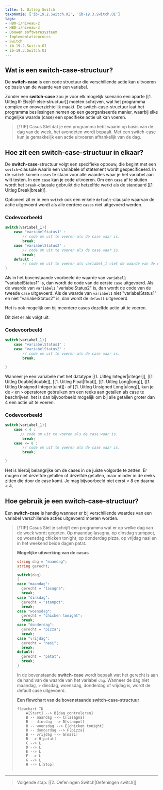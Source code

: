 ```yaml
---
title: 1. Uitleg Switch
taxonomie: ['ib-19.2.Switch.OI', 'ib-19.3.Switch.OI']
tags:
- HBO-i/niveau-2
- HBO-i/niveau-3
- Bouwen softwaresysteem
- Implementatieproces
- Switch
- ib-19.2.Switch.OI
- ib-19.3.Switch.OI
---
```


## Wat is een switch-case-structuur?
De **switch-case** is een code structuur die verschillende actie kan uitvoeren op basis van de waarde van een variabel.

Zonder een **switch-case** zou je voor elk mogelijk scenario een aparte [[1. Uitleg If-Else|if-else-structuur]] moeten schrijven, wat het programma complex en onoverzichtelijk maakt. De switch-case-structuur laat het programma beslissingen nemen op een georganiseerde manier, waarbij elke mogelijke waarde (case) een specifieke actie uit kan voeren.

> [!TIP] Casus
> Stel dat je een programma hebt waarin op basis van de dag van de week, het avondeten wordt bepaalt. Met een switch-case kun je gemakkelijk een actie uitvoeren afhankelijk van de dag.

## Hoe zit een switch-case-structuur in elkaar?
De **switch-case**-structuur volgt een specifieke opbouw, die begint met een `switch`-clausule waarin een variabele of statement wordt gespecificeerd. In de `switch` komen `cases` te staan voor alle waardes waar je het variabel aan wilt testen. In een `case` kan je code uitvoeren. Om een `case` af te sluiten wordt het `break`-clausule gebruikt die hetzelfde werkt als de standaard [[1. Uitleg Break|break]]. 

Optioneel zit er in een `switch` ook een enkele `default`-clausule waarvan de actie uitgevoerd wordt als alle eerdere `cases` niet uitgevoerd werden.

### Codevoorbeeld
```csharp
switch(variabel_1){
	case "variabelStatus1" :
	    // code om uit te voeren als de case waar is.
	    break;
	case "variabelStatus2" :
	    // code om uit te voeren als de case waar is.
		break;
	default :
		// code om uit te voeren als variabel_1 niet de waarde van de cases bevat.
}
```

Als in het bovenstaande voorbeeld de waarde van `variabel1` "variabelStatus1" is, dan wordt de code van de eerste `case` uitgevoerd. 
Als de waarde van `variabel1`  "variabelStatus2" is, dan wordt de code van de tweede `case` uitgevoerd. 
Als de waarde van `variabel1` niet "variabelStatus1" en niet "variabelStatus2" is, dan wordt de `default` uitgevoerd.

Het is ook mogelijk om bij meerdere cases dezelfde actie uit te voeren. 

Dit ziet er als volgt uit:
### Codevoorbeeld
```csharp
switch(variabel_1){
	case "variabelStatus1" :
	case "variabelStatus2" :
	    // code om uit te voeren als de case waar is.
	    break;

}
```

Wanneer je een variabele met het datatype [[1. Uitleg Integer|integer]], [[1. Uitleg Double|double]], [[1. Uitleg Float|float]], [[1. Uitleg Long|long]], [[1. Uitleg Unsigned Integer|uint]]- of [[1. Uitleg Unsigned Long|ulong]], kun je de `<` en `>` operatoren gebruiken om een reeks aan getallen als case te beschrijven. het is dan bijvoorbeeld mogelijk om bij alle getallen groter dan 4 een actie uit te voeren.

### Codevoorbeeld
```csharp
switch(variabel_1){
	case < 4 :
	   // code om uit te voeren als de case waar is.
	    break;
	case <= 8 :
	    // code om uit te voeren als de case waar is.
	    break;

}
```

Het is hierbij belangrijke om de cases in de juiste volgorde te zetten. Er mogen niet dezelfde getallen of dezelfde getallen, maar minder in de reeks zitten die door de case komt. Je mag bijvoorbeeld niet eerst < 8 en daarna < 4.

## Hoe gebruik je een switch-case-structuur?
Een **switch-case** is handig wanneer er bij verschillende waardes van een variabel verschillende acties uitgevoerd moeten worden. 

> [!TIP] Casus
> Stel je schrijft een programma wat er op welke dag van de week wordt gegeten. Op maandag lasagna, op dinsdag stamppot, op woensdag chicken tonight, op donderdag pizza, op vrijdag nasi en in het weekend beide dagen patat.
> 
> **Mogelijke uitwerking van de casus**
> ```csharp
> string dag = "maandag";
> string gerecht;
> 
> switch(dag)
> {
> case "maandag":
> 	gerecht = "lasagna";
> 	break;
> case "dinsdag":
> 	gerecht = "stampot";
> 	break;
> case "woensdag":
> 	gerecht = "chicken tonight";
> 	break;
> case "donderdag":
> 	gerecht = "pizza";
> 	break;
> case "vrijdag":
> 	gerecht = "nasi";
> 	break;
> default:
> 	gerecht = "patat";
> 	break;
> }
> ```
> 
> In de bovenstaande **switch-case** wordt bepaalt wat het gerecht is aan de hand van de waarde van het variabel `dag`. Wanneer de dag niet maandag, > dinsdag, woensdag, donderdag of vrijdag is, wordt de default case uitgevoerd.
> 
> **Een flowchart van de bovenstaande switch-case-structuur**
> ```mermaid
> flowchart TD
>     A[Start] --> B[dag controleren]
>     B -- maandag --> C[lasagna]
>     B -- dinsdag --> D[stampot]
>     B -- woensdag --> E[chicken tonight]
>     B -- donderdag --> F[pizza]
>     B -- vrijdag --> G[nasi]
>     B --> H[patat]
>     C --> L
>     D --> L
>     E --> L
>     F --> L
>     G --> L
>     H --> L[Stop]
>     
> ```

---

> Volgende stap: [[2. Oefeningen Switch|Oefeningen switch]]